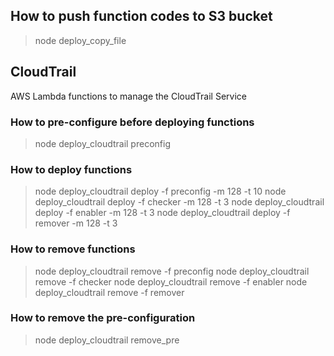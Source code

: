 
## How to push function codes to S3 bucket

  > node deploy_copy_file


## CloudTrail

AWS Lambda functions to manage the CloudTrail Service


### How to pre-configure before deploying functions

  > node deploy_cloudtrail preconfig


### How to deploy functions

  > node deploy_cloudtrail deploy -f preconfig -m 128 -t 10
  > node deploy_cloudtrail deploy -f checker -m 128 -t 3
  > node deploy_cloudtrail deploy -f enabler -m 128 -t 3
  > node deploy_cloudtrail deploy -f remover -m 128 -t 3

### How to remove functions

  > node deploy_cloudtrail remove -f preconfig
  > node deploy_cloudtrail remove -f checker
  > node deploy_cloudtrail remove -f enabler
  > node deploy_cloudtrail remove -f remover


### How to remove the pre-configuration

  > node deploy_cloudtrail remove_pre
